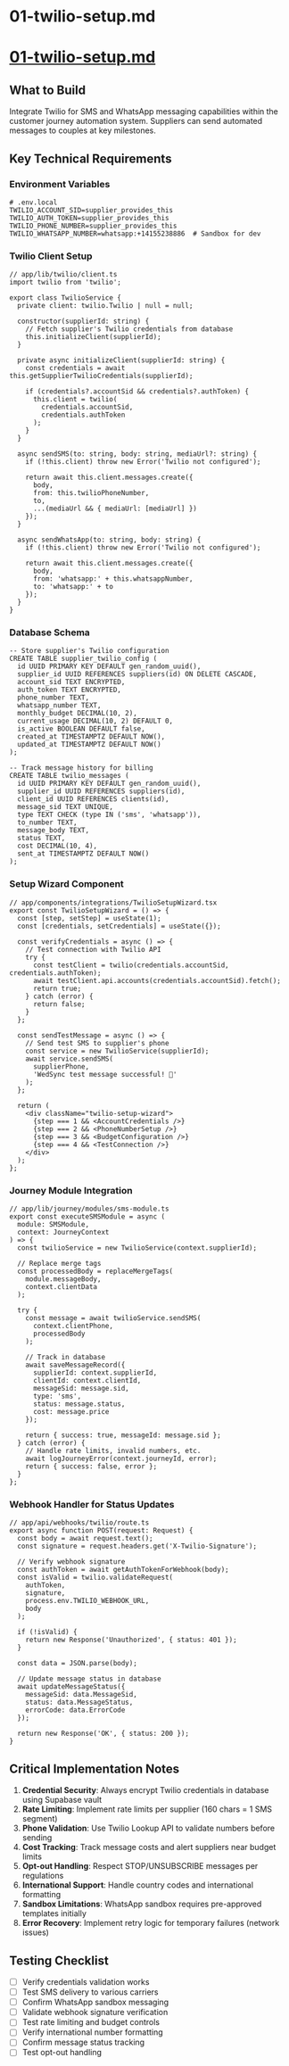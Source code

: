 # 01-twilio-setup.md

# [01-twilio-setup.md](http://01-twilio-setup.md)

## What to Build

Integrate Twilio for SMS and WhatsApp messaging capabilities within the customer journey automation system. Suppliers can send automated messages to couples at key milestones.

## Key Technical Requirements

### Environment Variables

```
# .env.local
TWILIO_ACCOUNT_SID=supplier_provides_this
TWILIO_AUTH_TOKEN=supplier_provides_this
TWILIO_PHONE_NUMBER=supplier_provides_this
TWILIO_WHATSAPP_NUMBER=whatsapp:+14155238886  # Sandbox for dev
```

### Twilio Client Setup

```
// app/lib/twilio/client.ts
import twilio from 'twilio';

export class TwilioService {
  private client: twilio.Twilio | null = null;
  
  constructor(supplierId: string) {
    // Fetch supplier's Twilio credentials from database
    this.initializeClient(supplierId);
  }
  
  private async initializeClient(supplierId: string) {
    const credentials = await this.getSupplierTwilioCredentials(supplierId);
    
    if (credentials?.accountSid && credentials?.authToken) {
      this.client = twilio(
        credentials.accountSid, 
        credentials.authToken
      );
    }
  }
  
  async sendSMS(to: string, body: string, mediaUrl?: string) {
    if (!this.client) throw new Error('Twilio not configured');
    
    return await this.client.messages.create({
      body,
      from: this.twilioPhoneNumber,
      to,
      ...(mediaUrl && { mediaUrl: [mediaUrl] })
    });
  }
  
  async sendWhatsApp(to: string, body: string) {
    if (!this.client) throw new Error('Twilio not configured');
    
    return await this.client.messages.create({
      body,
      from: 'whatsapp:' + this.whatsappNumber,
      to: 'whatsapp:' + to
    });
  }
}
```

### Database Schema

```
-- Store supplier's Twilio configuration
CREATE TABLE supplier_twilio_config (
  id UUID PRIMARY KEY DEFAULT gen_random_uuid(),
  supplier_id UUID REFERENCES suppliers(id) ON DELETE CASCADE,
  account_sid TEXT ENCRYPTED,
  auth_token TEXT ENCRYPTED,
  phone_number TEXT,
  whatsapp_number TEXT,
  monthly_budget DECIMAL(10, 2),
  current_usage DECIMAL(10, 2) DEFAULT 0,
  is_active BOOLEAN DEFAULT false,
  created_at TIMESTAMPTZ DEFAULT NOW(),
  updated_at TIMESTAMPTZ DEFAULT NOW()
);

-- Track message history for billing
CREATE TABLE twilio_messages (
  id UUID PRIMARY KEY DEFAULT gen_random_uuid(),
  supplier_id UUID REFERENCES suppliers(id),
  client_id UUID REFERENCES clients(id),
  message_sid TEXT UNIQUE,
  type TEXT CHECK (type IN ('sms', 'whatsapp')),
  to_number TEXT,
  message_body TEXT,
  status TEXT,
  cost DECIMAL(10, 4),
  sent_at TIMESTAMPTZ DEFAULT NOW()
);
```

### Setup Wizard Component

```
// app/components/integrations/TwilioSetupWizard.tsx
export const TwilioSetupWizard = () => {
  const [step, setStep] = useState(1);
  const [credentials, setCredentials] = useState({});
  
  const verifyCredentials = async () => {
    // Test connection with Twilio API
    try {
      const testClient = twilio(credentials.accountSid, credentials.authToken);
      await testClient.api.accounts(credentials.accountSid).fetch();
      return true;
    } catch (error) {
      return false;
    }
  };
  
  const sendTestMessage = async () => {
    // Send test SMS to supplier's phone
    const service = new TwilioService(supplierId);
    await service.sendSMS(
      supplierPhone,
      'WedSync test message successful! 🎉'
    );
  };
  
  return (
    <div className="twilio-setup-wizard">
      {step === 1 && <AccountCredentials />}
      {step === 2 && <PhoneNumberSetup />}
      {step === 3 && <BudgetConfiguration />}
      {step === 4 && <TestConnection />}
    </div>
  );
};
```

### Journey Module Integration

```
// app/lib/journey/modules/sms-module.ts
export const executeSMSModule = async (
  module: SMSModule,
  context: JourneyContext
) => {
  const twilioService = new TwilioService(context.supplierId);
  
  // Replace merge tags
  const processedBody = replaceMergeTags(
    module.messageBody,
    context.clientData
  );
  
  try {
    const message = await twilioService.sendSMS(
      context.clientPhone,
      processedBody
    );
    
    // Track in database
    await saveMessageRecord({
      supplierId: context.supplierId,
      clientId: context.clientId,
      messageSid: message.sid,
      type: 'sms',
      status: message.status,
      cost: message.price
    });
    
    return { success: true, messageId: message.sid };
  } catch (error) {
    // Handle rate limits, invalid numbers, etc.
    await logJourneyError(context.journeyId, error);
    return { success: false, error };
  }
};
```

### Webhook Handler for Status Updates

```
// app/api/webhooks/twilio/route.ts
export async function POST(request: Request) {
  const body = await request.text();
  const signature = request.headers.get('X-Twilio-Signature');
  
  // Verify webhook signature
  const authToken = await getAuthTokenForWebhook(body);
  const isValid = twilio.validateRequest(
    authToken,
    signature,
    process.env.TWILIO_WEBHOOK_URL,
    body
  );
  
  if (!isValid) {
    return new Response('Unauthorized', { status: 401 });
  }
  
  const data = JSON.parse(body);
  
  // Update message status in database
  await updateMessageStatus({
    messageSid: data.MessageSid,
    status: data.MessageStatus,
    errorCode: data.ErrorCode
  });
  
  return new Response('OK', { status: 200 });
}
```

## Critical Implementation Notes

1. **Credential Security**: Always encrypt Twilio credentials in database using Supabase vault
2. **Rate Limiting**: Implement rate limits per supplier (160 chars = 1 SMS segment)
3. **Phone Validation**: Use Twilio Lookup API to validate numbers before sending
4. **Cost Tracking**: Track message costs and alert suppliers near budget limits
5. **Opt-out Handling**: Respect STOP/UNSUBSCRIBE messages per regulations
6. **International Support**: Handle country codes and international formatting
7. **Sandbox Limitations**: WhatsApp sandbox requires pre-approved templates initially
8. **Error Recovery**: Implement retry logic for temporary failures (network issues)

## Testing Checklist

- [ ]  Verify credentials validation works
- [ ]  Test SMS delivery to various carriers
- [ ]  Confirm WhatsApp sandbox messaging
- [ ]  Validate webhook signature verification
- [ ]  Test rate limiting and budget controls
- [ ]  Verify international number formatting
- [ ]  Confirm message status tracking
- [ ]  Test opt-out handling
